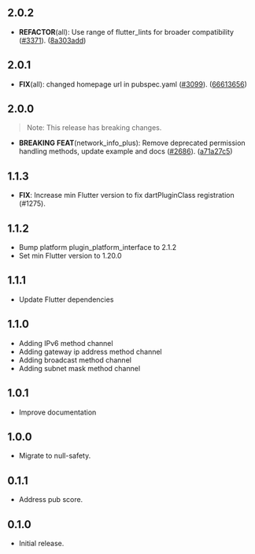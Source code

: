 ## 2.0.2

- **REFACTOR**(all): Use range of flutter_lints for broader
  compatibility ([#3371](https://github.com/fluttercommunity/plus_plugins/issues/3371)). ([8a303add](https://github.com/fluttercommunity/plus_plugins/commit/8a303add3dee1acb8bac5838246490ed8a0fe408))

## 2.0.1

- **FIX**(all): changed homepage url in
  pubspec.yaml ([#3099](https://github.com/fluttercommunity/plus_plugins/issues/3099)). ([66613656](https://github.com/fluttercommunity/plus_plugins/commit/66613656a85c176ba2ad337e4d4943d1f4171129))

## 2.0.0

> Note: This release has breaking changes.

- **BREAKING** **FEAT**(network_info_plus): Remove deprecated permission handling methods, update
  example and
  docs ([#2686](https://github.com/fluttercommunity/plus_plugins/issues/2686)). ([a71a27c5](https://github.com/fluttercommunity/plus_plugins/commit/a71a27c5fbdbbfc56a30359a1aff0a3d3da8dc73))

## 1.1.3

- **FIX**: Increase min Flutter version to fix dartPluginClass registration (#1275).

## 1.1.2

- Bump platform plugin_platform_interface to 2.1.2
- Set min Flutter version to 1.20.0

## 1.1.1

- Update Flutter dependencies

## 1.1.0

- Adding IPv6 method channel
- Adding gateway ip address method channel
- Adding broadcast method channel
- Adding subnet mask method channel

## 1.0.1

- Improve documentation

## 1.0.0

- Migrate to null-safety.

## 0.1.1

- Address pub score.

## 0.1.0

- Initial release.
